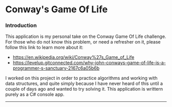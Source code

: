 # Conway's Game Of Life

### Introduction
This application is my personal take on the Conway Game Of Life challenge. For those who do not know this problem, or need a refresher on it, please follow this link to learn more about it: 

- https://en.wikipedia.org/wiki/Conway%27s_Game_of_Life
- https://levelup.gitconnected.com/why-john-conways-game-of-life-is-a-programmer-s-sanctuary-2167c6a05b6b

I worked on this project in order to practice algorithms and working with data structures, and quite simply because I have never heard of this until a couple of days ago and wanted to try solving it. This application is writtern purely as a C# console app.

---

